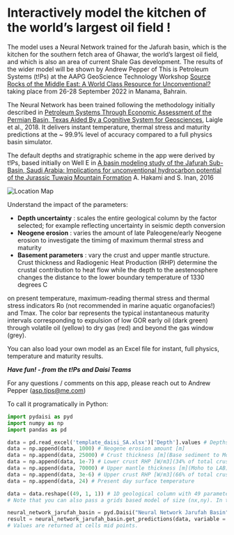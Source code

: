 # Interactively model the kitchen of the world’s largest oil field !

The model uses a Neural Network trained for the Jafurah basin, which is the kitchen for the southern fetch area of Ghawar, the world’s largest oil field, and which is also an area of current Shale Gas development. The results of the wider model will be shown by Andrew Pepper of This is Petroleum Systems (t!Ps) at the AAPG GeoScience Technology Workshop [Source Rocks of the Middle East: A World Class Resource for Unconventional?](https://www.aapg.org/global/middleeast/events/virtual/articleid/55566/source-rocks-of-the-middle-east) taking place from 26-28 September 2022 in Manama, Bahrain.

The Neural Network has been trained following the methodology initially described in
[Petroleum Systems Through Economic Assessment of the Permian Basin, Texas Aided By a Cognitive System for Geosciences](https://www.searchanddiscovery.com/abstracts/html/2018/ice2018/abstracts/3005524.html), Laigle et al., 2018. It delivers instant temperature, thermal stress and maturity predictions at the ~ 99.9% level of accuracy compared to a full physics basin simulator.

The default depths and stratigraphic scheme in the app were derived by t!Ps, based initially on Well E in
[A basin modeling study of the Jafurah Sub-Basin, Saudi Arabia: Implications for unconventional hydrocarbon potential of the Jurassic Tuwaiq Mountain Formation](https://www.sciencedirect.com/science/article/abs/pii/S0166516216303032?via%3Dihub)
A. Hakami and S. Inan, 2016

![Location Map](https://github.com/Johnbt2016/jarufah-basin-app/data/Location_Map.png "Location Map of the Jarufah basin. Initial depths in this app are from Well E. Image from A. Hakami and S. Inan, 2016")

Understand the impact of the parameters:

* **Depth uncertainty** : scales the entire geological column by the factor selected; for example reflecting uncertainty in seismic depth conversion
* **Neogene erosion** : varies the amount of late Paleogene/early Neogene erosion to investigate the timimg of maximum thermal stress and maturity 
* **Basement parameters** : vary the crust and upper mantle structure. Crust thickness and Radiogenic Heat Production (RHP) determine the crustal contribution to heat flow while the depth to the aestenosphere changes the distance to the lower boundary temperature of 1330 degrees C

on present temperature, maximum-reading thermal stress and thermal stress indicators Ro (not recommended in marine aquatic organofacies!) and Tmax. The color bar represents the typical instantaneous maturity intervals corresponding to expulsion of low GOR early oil (dark green) through volatile oil (yellow) to dry gas (red) and beyond the gas window (grey).

You can also load your own model as an Excel file for instant, full physics, temperature and maturity results.

***Have fun! - from the t!Ps and Daisi Teams***

For any questions / comments on this app, please reach out to Andrew Pepper (asp.tips@me.com)

To call it programatically in Python:

```python
import pydaisi as pyd
import numpy as np
import pandas as pd

data = pd.read_excel('template_daisi_SA.xlsx')['Depth'].values # Depths of the 43 key surfaces
data = np.append(data, 1000) # Neogene erosion amount [m]
data = np.append(data, 25000) # Crust thickness [m](Base sediment to Moho)
data = np.append(data, 1e-7) # Lower crust RHP [W/m3](34% of total crust thickness)
data = np.append(data, 70000) # Upper mantle thickness [m](Moho to LAB)
data = np.append(data, 3e-6) # Upper crust RHP [W/m3](66% of total crust thickness)
data = np.append(data, 24) # Present day surface temperature

data = data.reshape((49, 1, 1)) # 1D geological column with 49 parameters. 
# Note that you can also pass a grids based model of size (nx,ny). In that case, data.shape should be (49, ny, nx)

neural_network_jarufah_basin = pyd.Daisi("Neural Network Jarufah Basin")
result = neural_network_jarufah_basin.get_predictions(data, variable = 'temperature').value # variable = 'temperature' or 'maturity'. 
# Values are returned at cells mid points.
```
